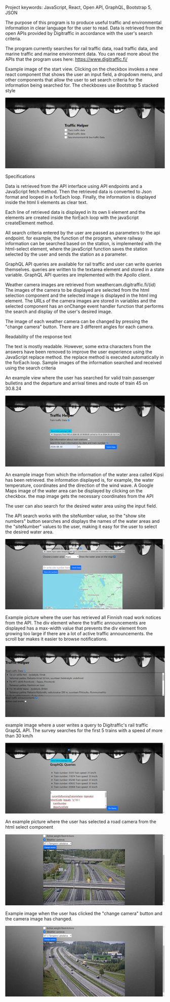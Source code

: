 Project keywords: JavaScript, React, Open API, GraphQL, Bootstrap 5, JSON

The purpose of this program is to produce useful traffic and environmental information in clear language for the user to read. Data is retrieved from the open APIs provided by Digitraffic in accordance with the user's search criteria.

The program currently searches for rail traffic data, road traffic data, and marine traffic and marine environment data. You can read more about the APIs that the program uses here: https://www.digitraffic.fi/

Example image of the start view. Clicking on the checkbox invokes a new react component that shows the user an input field, a dropdown menu, and other components that allow the user to set search criteria for the information being searched for. The checkboxes use Bootstrap 5 stacked style

![alt text](src/images/startview.png)

Specifications

Data is retrieved from the API interface using API endpoints and a JavaScript fetch method.
Then the retrieved data is converted to Json format and looped in a forEach loop. Finally, the information is displayed inside the html li elements as clear text.

Each line of retrieved data is displayed in its own li element and the elements are created inside the forEach loop with the javaScript createElement method.

All search criteria entered by the user are passed as parameters to the api endpoint. for example, the function of the program, where railway information can be searched based on the station, is implemented with the html-select element, where the javaScript function saves the station selected by the user and sends the station as a parameter.

GraphQL API queries are available for rail traffic and user can write queries themselves. queries are written to the textarea element and stored in a state variable. GraphQL API queries are implemented with the Apollo client.

Weather camera images are retrieved from weathercam.digitraffic.fi/(id) The images of the camera to be displayed are selected from the html selection component and the selected image is displayed in the html img element. The URLs of the camera images are stored in variables and the selected component has an onChange event handler function that performs the search and display of the user's desired image.

The image of each weather camera can be changed by pressing the "change camera" button.
There are 3 different angles for each camera.

Readability of the response text

The text is mostly readable. However, some extra characters from the answers have been removed to improve the user experience using the JavaScript replace method.
the replace method is executed automatically in the forEach loop.
Sample images of the information searched and received using the search criteria

An example view where the user has searched for valid train passenger bulletins and the departure and arrival times and route of train 45 on 30.8.24

![alt text](src/images/dataoftrain-1.png)

An example image from which the information of the water area called Kipsi has been retrieved. the information displayed is, for example, the water temperature, coordinates and the direction of the wind wave. A Google Maps image of the water area can be displayed by clicking on the checkbox. the map image gets the necessary coordinates from the API

The user can also search for the desired water area using the input field.

The API search works with the siteNumber value, so the "show site numbers" button searches and displays the names of the water areas and the "siteNumber" values ​​to the user, making it easy for the user to select the desired water area. 

![alt text](src/images/seaExample.png)

Example picture where the user has retrieved all Finnish road work notices from the API.
The div element where the traffic announcements are displayed has a max-width value that prevents the div element from growing too large if there are a lot of active traffic announcements. the scroll bar makes it easier to browse notifications.

![alt text](src/images/roadAnnounc.png)

example image where a user writes a query to Digitraffic's rail traffic GrapQL API. The survey searches for the first 5 trains with a speed of more than 30 km/h

![alt text](src/images/graphqlQuery.png)

An example picture where the user has selected a road camera from the html select component

![alt text](src/images/weatherCam.png)

Example image when the user has clicked the "change camera" button and the camera image has changed.

![alt text](src/images/weatherCamChange.png)


